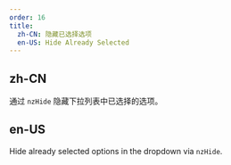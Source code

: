```yaml
---
order: 16
title:
  zh-CN: 隐藏已选择选项
  en-US: Hide Already Selected
---
```


## zh-CN

通过 `nzHide` 隐藏下拉列表中已选择的选项。

## en-US

Hide already selected options in the dropdown via `nzHide`.
